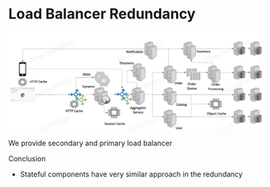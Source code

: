 # Load Balancer Redundancy

![Alt text](./images/image-9.png)

We provide secondary and primary load balancer

Conclusion
- Stateful components have very similar approach in the redundancy